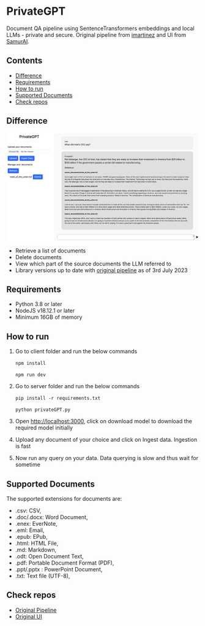 # PrivateGPT

Document QA pipeline using SentenceTransformers embeddings and local LLMs - private and secure.
Original pipeline from [imartinez](https://github.com/imartinez) and UI from [SamurAI](https://github.com/SamurAIGPT).

## Contents

* [Difference](#difference)
* [Requirements](#requirements)
* [How to run](#how-to-run)
* [Supported Documents](#supported-documents)
* [Check repos](#check-repos)

## Difference

![UI](ui.png)

* Retrieve a list of documents
* Delete documents
* View which part of the source documents the LLM referred to
* Library versions up to date with [original pipeline](https://github.com/imartinez/privateGPT) as of 3rd July 2023

## Requirements

* Python 3.8 or later
* NodeJS v18.12.1 or later
* Minimum 16GB of memory

## How to run

1. Go to client folder and run the below commands

   ```shell
   npm install   
   ```

   ```shell
   npm run dev
   ```

2. Go to server folder and run the below commands

   ```shell
   pip install -r requirements.txt
   ```

   ```shell
   python privateGPT.py
   ```

3. Open <http://localhost:3000>, click on download model to download the required model initially

4. Upload any document of your choice and click on Ingest data. Ingestion is fast

5. Now run any query on your data. Data querying is slow and thus wait for sometime

## Supported Documents

The supported extensions for documents are:

* .csv: CSV,
* .doc/.docx: Word Document,
* .enex: EverNote,
* .eml: Email,
* .epub: EPub,
* .html: HTML File,
* .md: Markdown,
* .odt: Open Document Text,
* .pdf: Portable Document Format (PDF),
* .ppt/.pptx : PowerPoint Document,
* .txt: Text file (UTF-8),

## Check repos

* [Original Pipeline](https://github.com/imartinez/privateGPT)
* [Original UI](https://github.com/SamurAIGPT/privateGPT)
